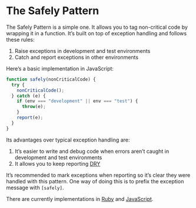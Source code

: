 # The Safely Pattern

The Safely Pattern is a simple one. It allows you to tag non-critical code by wrapping it in a function. It’s built on top of exception handling and follows these rules:

1. Raise exceptions in development and test environments
2. Catch and report exceptions in other environments

Here’s a basic implementation in JavaScript:

```javascript
function safely(nonCriticalCode) {
  try {
    nonCriticalCode();
  } catch (e) {
    if (env === "development" || env === "test") {
      throw(e);
    }
    report(e);
  }
}
```

Its advantages over typical exception handling are:

1. It’s easier to write and debug code when errors aren’t caught in development and test environments
2. It allows you to keep reporting [DRY](https://en.wikipedia.org/wiki/Don't_repeat_yourself)

It’s recommended to mark exceptions when reporting so it’s clear they were handled with this pattern. One way of doing this is to prefix the exception message with `[safely]`.

There are currently implementations in [Ruby](https://github.com/ankane/safely) and [JavaScript](https://github.com/ankane/safely.js).

